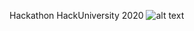 Hackathon HackUniversity 2020
![alt text](https://raw.githubusercontent.com/username/projectname/branch/path/to/img.png)
